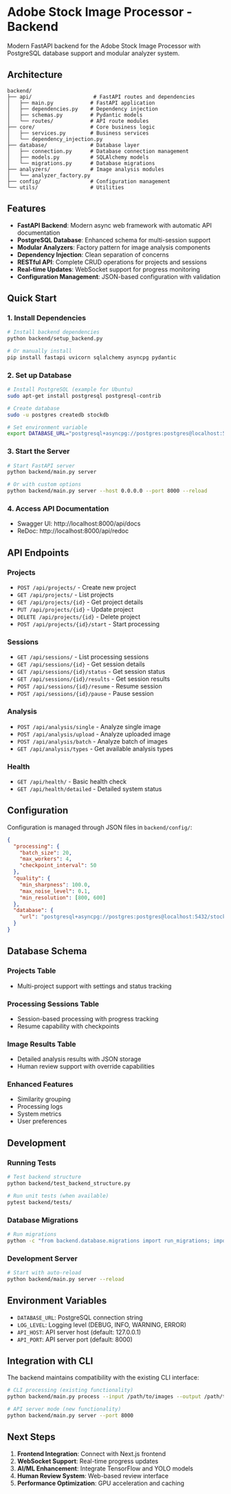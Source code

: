 # Adobe Stock Image Processor - Backend

Modern FastAPI backend for the Adobe Stock Image Processor with PostgreSQL database support and modular analyzer system.

## Architecture

```
backend/
├── api/                    # FastAPI routes and dependencies
│   ├── main.py            # FastAPI application
│   ├── dependencies.py    # Dependency injection
│   ├── schemas.py         # Pydantic models
│   └── routes/            # API route modules
├── core/                  # Core business logic
│   ├── services.py        # Business services
│   └── dependency_injection.py
├── database/              # Database layer
│   ├── connection.py      # Database connection management
│   ├── models.py          # SQLAlchemy models
│   └── migrations.py      # Database migrations
├── analyzers/             # Image analysis modules
│   └── analyzer_factory.py
├── config/                # Configuration management
└── utils/                 # Utilities
```

## Features

- **FastAPI Backend**: Modern async web framework with automatic API documentation
- **PostgreSQL Database**: Enhanced schema for multi-session support
- **Modular Analyzers**: Factory pattern for image analysis components
- **Dependency Injection**: Clean separation of concerns
- **RESTful API**: Complete CRUD operations for projects and sessions
- **Real-time Updates**: WebSocket support for progress monitoring
- **Configuration Management**: JSON-based configuration with validation

## Quick Start

### 1. Install Dependencies

```bash
# Install backend dependencies
python backend/setup_backend.py

# Or manually install
pip install fastapi uvicorn sqlalchemy asyncpg pydantic
```

### 2. Set up Database

```bash
# Install PostgreSQL (example for Ubuntu)
sudo apt-get install postgresql postgresql-contrib

# Create database
sudo -u postgres createdb stockdb

# Set environment variable
export DATABASE_URL="postgresql+asyncpg://postgres:postgres@localhost:5432/stockdb"
```

### 3. Start the Server

```bash
# Start FastAPI server
python backend/main.py server

# Or with custom options
python backend/main.py server --host 0.0.0.0 --port 8000 --reload
```

### 4. Access API Documentation

- Swagger UI: http://localhost:8000/api/docs
- ReDoc: http://localhost:8000/api/redoc

## API Endpoints

### Projects
- `POST /api/projects/` - Create new project
- `GET /api/projects/` - List projects
- `GET /api/projects/{id}` - Get project details
- `PUT /api/projects/{id}` - Update project
- `DELETE /api/projects/{id}` - Delete project
- `POST /api/projects/{id}/start` - Start processing

### Sessions
- `GET /api/sessions/` - List processing sessions
- `GET /api/sessions/{id}` - Get session details
- `GET /api/sessions/{id}/status` - Get session status
- `GET /api/sessions/{id}/results` - Get session results
- `POST /api/sessions/{id}/resume` - Resume session
- `POST /api/sessions/{id}/pause` - Pause session

### Analysis
- `POST /api/analysis/single` - Analyze single image
- `POST /api/analysis/upload` - Analyze uploaded image
- `POST /api/analysis/batch` - Analyze batch of images
- `GET /api/analysis/types` - Get available analysis types

### Health
- `GET /api/health/` - Basic health check
- `GET /api/health/detailed` - Detailed system status

## Configuration

Configuration is managed through JSON files in `backend/config/`:

```json
{
  "processing": {
    "batch_size": 20,
    "max_workers": 4,
    "checkpoint_interval": 50
  },
  "quality": {
    "min_sharpness": 100.0,
    "max_noise_level": 0.1,
    "min_resolution": [800, 600]
  },
  "database": {
    "url": "postgresql+asyncpg://postgres:postgres@localhost:5432/stockdb"
  }
}
```

## Database Schema

### Projects Table
- Multi-project support with settings and status tracking

### Processing Sessions Table
- Session-based processing with progress tracking
- Resume capability with checkpoints

### Image Results Table
- Detailed analysis results with JSON storage
- Human review support with override capabilities

### Enhanced Features
- Similarity grouping
- Processing logs
- System metrics
- User preferences

## Development

### Running Tests

```bash
# Test backend structure
python backend/test_backend_structure.py

# Run unit tests (when available)
pytest backend/tests/
```

### Database Migrations

```bash
# Run migrations
python -c "from backend.database.migrations import run_migrations; import asyncio; asyncio.run(run_migrations())"
```

### Development Server

```bash
# Start with auto-reload
python backend/main.py server --reload
```

## Environment Variables

- `DATABASE_URL`: PostgreSQL connection string
- `LOG_LEVEL`: Logging level (DEBUG, INFO, WARNING, ERROR)
- `API_HOST`: API server host (default: 127.0.0.1)
- `API_PORT`: API server port (default: 8000)

## Integration with CLI

The backend maintains compatibility with the existing CLI interface:

```bash
# CLI processing (existing functionality)
python backend/main.py process --input /path/to/images --output /path/to/output

# API server mode (new functionality)
python backend/main.py server --port 8000
```

## Next Steps

1. **Frontend Integration**: Connect with Next.js frontend
2. **WebSocket Support**: Real-time progress updates
3. **AI/ML Enhancement**: Integrate TensorFlow and YOLO models
4. **Human Review System**: Web-based review interface
5. **Performance Optimization**: GPU acceleration and caching